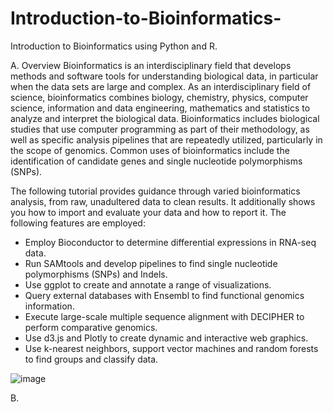 # Introduction-to-Bioinformatics-
Introduction to Bioinformatics using Python and R. 


A. Overview
Bioinformatics is an interdisciplinary field that develops methods and software tools for understanding biological data, in particular when the data sets are large and complex. As an interdisciplinary field of science, bioinformatics combines biology, chemistry, physics, computer science, information and data engineering, mathematics and statistics to analyze and interpret the biological data. Bioinformatics includes biological studies that use computer programming as part of their methodology, as well as specific analysis pipelines that are repeatedly utilized, particularly in the scope of genomics. Common uses of bioinformatics include the identification of candidate genes and single nucleotide polymorphisms (SNPs). 

The following tutorial provides guidance through varied bioinformatics analysis, from raw, unadultered data to clean results. It additionally shows you how to import and evaluate your data and how to report it. The following features are employed:
  * Employ Bioconductor to determine differential expressions in RNA-seq data. 
  * Run SAMtools and develop pipelines to find single nucleotide polymorphisms (SNPs) and Indels.
  * Use ggplot to create and annotate a range of visualizations.
  * Query external databases with Ensembl to find functional genomics information.
  * Execute large-scale multiple sequence alignment with DECIPHER to perform comparative genomics.
  * Use d3.js and Plotly to create dynamic and interactive web graphics.
  * Use k-nearest neighbors, support vector machines and random forests to find groups and classify data. 
  
![image](https://user-images.githubusercontent.com/62684338/174504009-681db151-8e9c-4d65-8b5a-1fe404779a4d.png)

B. 

